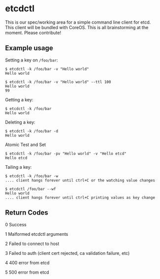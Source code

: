 etcdctl
========

This is our spec/working area for a simple command line client for etcd. This client will be bundled with CoreOS. This is all brainstorming at the moment. Please contribute!

## Example usage

Setting a key on `/foo/bar`: 

    $ etcdctl -k /foo/bar -v "Hello world"
    Hello world

    $ etcdctl -k /foo/bar -v "Hello world" --ttl 100
    Hello world
    99
 
Getting a key:

    $ etcdctl -k /foo/bar
    Hello world

Deleting a key:

    $ etcdctl -k /foo/bar -d
    Hello world

Atomic Test and Set

    $ etcdctl -k /foo/bar -pv "Hello world" -v "Hello etcd"
    Hello etcd    
    
Tailing a key:
	
	$ etcdctl -k /foo/bar -w
	.... client hangs forever until ctrl+C or the watching value changes 

    $ etcdctl /foo/bar --wf
    Hello world
    .... client hangs forever until ctrl+C printing values as key change

## Return Codes

0	Success

1	Malformed etcdctl arguments

2	Failed to connect to host

3	Failed to auth (client cert rejected, ca validation failure, etc)

4	400 error from etcd

5	500 error from etcd

